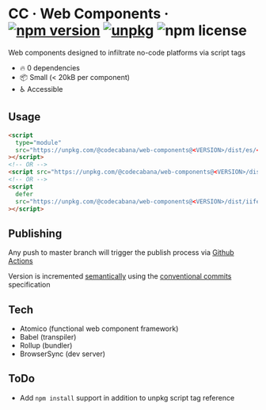 # CC &middot; Web Components &middot; [![npm version](https://img.shields.io/npm/v/@codecabana/web-components?color=bright-green)](https://www.npmjs.com/package/@codecabana/web-components) [![unpkg](https://img.shields.io/badge/unpkg-browse-blue)](https://unpkg.com/browse/@codecabana/web-components@latest/) ![npm license](https://img.shields.io/npm/l/@codecabana/web-components?color=blue)

Web components designed to infiltrate no-code platforms via script tags

- :fire: 0 dependencies
- :package: Small (< 20kB per component)
- :wheelchair: Accessible

## Usage

```html
<script
  type="module"
  src="https://unpkg.com/@codecabana/web-components@<VERSION>/dist/es/<COMPONENT>.js"
></script>
<!-- OR -->
<script src="https://unpkg.com/@codecabana/web-components@<VERSION>/dist/umd/<COMPONENT>.js"></script>
<!-- OR -->
<script
  defer
  src="https://unpkg.com/@codecabana/web-components@<VERSION>/dist/iife/<COMPONENT>.js"
></script>
```

## Publishing

Any push to master branch will trigger the publish process via [Github Actions](https://docs.github.com/en/actions)

Version is incremented [semantically](https://semver.org/) using the [conventional commits](https://www.conventionalcommits.org/en/v1.0.0/) specification

## Tech

- Atomico (functional web component framework)
- Babel (transpiler)
- Rollup (bundler)
- BrowserSync (dev server)

## ToDo

- Add `npm install` support in addition to unpkg script tag reference
